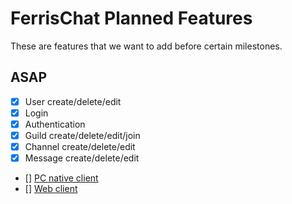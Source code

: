 # FerrisChat Planned Features
These are features that we want to add before certain milestones.

## ASAP
- [x] User create/delete/edit
- [x] Login
- [x] Authentication
- [x] Guild create/delete/edit/join
- [x] Channel create/delete/edit
- [x] Message create/delete/edit
- [] [PC native client](https://github.com/FerrisChat/client)
- [] [Web client](https://github.com/FerrisChat/webclient)
